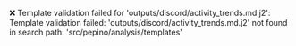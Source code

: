 ❌ Template validation failed for 'outputs/discord/activity_trends.md.j2': Template validation failed: 'outputs/discord/activity_trends.md.j2' not found in search path: 'src/pepino/analysis/templates'